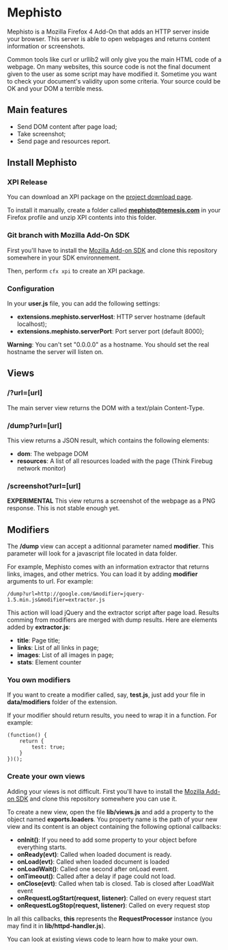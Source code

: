 # Mephisto

Mephisto is a Mozilla Firefox 4 Add-On that adds an HTTP server inside your
browser. This server is able to open webpages and returns content information
or screenshots.

Common tools like curl or urllib2 will only give you the main HTML code of a
webpage. On many websites, this source code is not the final document given to
the user as some script may have modified it. Sometime you want to check your
document's validity upon some criteria. Your source could be OK and your DOM
a terrible mess.

## Main features

- Send DOM content after page load;
- Take screenshot;
- Send page and resources report.

## Install Mephisto

### XPI Release

You can download an XPI package on the [project download
page](https://github.com/Temesis/Mephisto/archives/master).

To install it manually, create a folder called **mephisto@temesis.com** in
your Firefox profile and unzip XPI contents into this folder.

### Git branch with Mozilla Add-On SDK

First you'll have to install the [Mozilla
Add-on SDK](https://jetpack.mozillalabs.com/) and clone this repository
somewhere in your SDK environnement.

Then, perform `cfx xpi` to create an XPI package.

### Configuration

In your **user.js** file, you can add the following settings:

- **extensions.mephisto.serverHost**: HTTP server hostname (default localhost);
- **extensions.mephisto.serverPort**: Port server port (default 8000);

**Warning**: You can't set "0.0.0.0" as a hostname. You should set the real
hostname the server will listen on.

## Views

### /?url=[url]

The main server view returns the DOM with a text/plain Content-Type.

### /dump?url=[url]

This view returns a JSON result, which contains the following elements:

- **dom**: The webpage DOM
- **resources**: A list of all resources loaded
  with the page (Think Firebug network monitor)

### /screenshot?url=[url]

**EXPERIMENTAL** This view returns a screenshot of the webpage as a PNG
response. This is not stable enough yet.

## Modifiers

The **/dump** view can accept a aditionnal parameter named **modifier**. This
parameter will look for a javascript file located in data folder.

For example, Mephisto comes with an information extractor that returns links,
images, and other metrics. You can load it by adding **modifier** arguments
to url. For example:

`/dump?url=http://google.com/&modifier=jquery-1.5.min.js&modifier=extractor.js`

This action will load jQuery and the extractor script after page load. Results
comming from modifiers are merged with dump results. Here are elements added
by **extractor.js**:

- **title**: Page title;
- **links**: List of all links in page;
- **images**: List of all images in page;
- **stats**: Element counter

### You own modifiers

If you want to create a modifier called, say, **test.js**, just add your file
in **data/modifiers** folder of the extension.

If your modifier should return results, you need to wrap it in a function. For
example:

    (function() {
        return {
            test: true;
        }
    })();

### Create your own views

Adding your views is not difficult. First you'll have to install the [Mozilla
Add-on SDK](https://jetpack.mozillalabs.com/) and clone this repository
somewhere you can use it.

To create a new view, open the file **lib/views.js** and add a property to the
object named **exports.loaders**. You property name is the path of your new
view and its content is an object containing the following optional callbacks:

- **onInit()**: If you need to add some property to your object before
  everything starts.
- **onReady(evt)**: Called when loaded document is ready.
- **onLoad(evt)**: Called when loaded document is loaded
- **onLoadWait()**: Called one second after onLoad event.
- **onTimeout()**: Called after a delay if page could not load.
- **onClose(evt)**: Called when tab is closed. Tab is closed after LoadWait
  event
- **onRequestLogStart(request, listener)**: Called on every request start
- **onRequestLogStop(request, listener)**: Called on every request stop

In all this callbacks, **this** represents the **RequestProcessor** instance
(you may find it in **lib/httpd-handler.js**).

You can look at existing views code to learn how to make your own.

